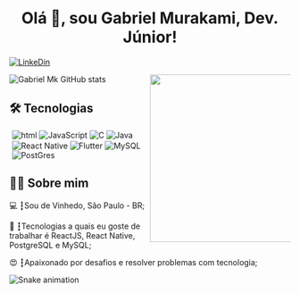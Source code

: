 <h1 align="center">Olá 👋, sou Gabriel Murakami, Dev. Júnior!</h1>

[![LinkeDin](https://img.shields.io/badge/LinkedIn-0077B5?style=for-the-badge&logo=linkedin&logoColor=white)](https://www.linkedin.com/in/gabriel-mk-64231b129/)

![Gabriel Mk GitHub stats](https://github-readme-stats.vercel.app/api?username=gabrielmurakami&title_color=000&text_color=5C5C5C&bg_color=F6F6F6&show_icons=true&icon_color=5FB25F)<img align="right" src="https://camo.githubusercontent.com/62da68eb62b1e5f175f7d1f0191dd89a653d7908feb22d37d4a0ab07365d6791/68747470733a2f2f6d656469612e67697068792e636f6d2f6d656469612f4d3967624264396e6244724f5475314d71782f67697068792e676966" width="300" data-canonical-src="https://media.giphy.com/media/M9gbBd9nbDrOTu1Mqx/giphy.gif" style="max-width: 50%;">

## 🛠 Tecnologias

<div style='margin:5px'>
    <img align="center" alt='html' src='https://img.shields.io/badge/HTML-239120?style=for-the-badge&logo=html5&logoColor=white'>
    <img align="center" alt='JavaScript' src='https://img.shields.io/badge/JavaScript-F7DF1E?style=for-the-badge&logo=javascript&logoColor=black'>
    <img align="center" alt='C' src='https://img.shields.io/badge/C-00599C?style=for-the-badge&logo=c&logoColor=white'>
    <img align="center" alt='Java' src='https://img.shields.io/badge/Java-ED8B00?style=for-the-badge&logo=java&logoColor=whitehttps://img.shields.io/badge/Java-ED8B00?style=for-the-badge&logo=java&logoColor=white'>
    <img align="center" alt='React Native' src='https://img.shields.io/badge/React_Native-20232A?style=for-the-badge&logo=react&logoColor=61DAFB'>
    <img align="center" alt='Flutter' src='https://img.shields.io/badge/Flutter-02569B?style=for-the-badge&logo=flutter&logoColor=white'>
    <img align="center" alt='MySQL' src='https://img.shields.io/badge/MySQL-00000F?style=for-the-badge&logo=mysql&logoColor=white'>
    <img align="center" alt='PostGres' src='https://img.shields.io/badge/PostgreSQL-316192?style=for-the-badge&logo=postgresql&logoColor=white'>
</div>


## 👨‍💻 Sobre mim

💻 ┇Sou de Vinhedo, São Paulo - BR;

💾 ┇Tecnologias a quais eu goste de trabalhar é ReactJS, React Native, PostgreSQL e MySQL;

😍 ┇Apaixonado por desafios e resolver problemas com tecnologia;

![Snake animation](https://github.com/gabrielmurakami/gabrielmurakami/blob/output/github-contribution-grid-snake.svg)
